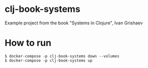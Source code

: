 # clj-book-systems
Example project from the book "Systems in Clojure", Ivan Grishaev

# How to run

```{bash}
$ docker-compose -p clj-book-systems down --volumes
$ docker-compose -p clj-book-systems up
```
